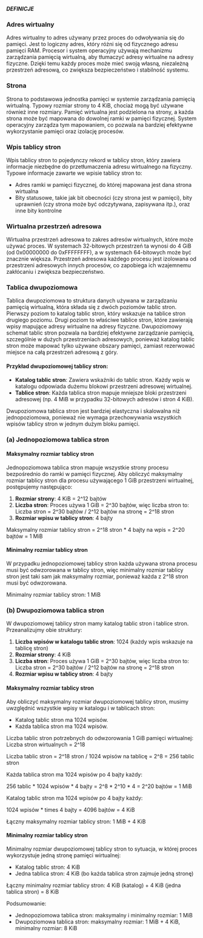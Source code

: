 ***DEFINICJE***
### Adres wirtualny
Adres wirtualny to adres używany przez proces do odwoływania się do pamięci. Jest to logiczny adres, który różni się od fizycznego adresu pamięci RAM. Procesor i system operacyjny używają mechanizmu zarządzania pamięcią wirtualną, aby tłumaczyć adresy wirtualne na adresy fizyczne. Dzięki temu każdy proces może mieć swoją własną, niezależną przestrzeń adresową, co zwiększa bezpieczeństwo i stabilność systemu.

### Strona
Strona to podstawowa jednostka pamięci w systemie zarządzania pamięcią wirtualną. Typowy rozmiar strony to 4 KiB, chociaż mogą być używane również inne rozmiary. Pamięć wirtualna jest podzielona na strony, a każda strona może być mapowana do dowolnej ramki w pamięci fizycznej. System operacyjny zarządza tym mapowaniem, co pozwala na bardziej efektywne wykorzystanie pamięci oraz izolację procesów.

### Wpis tablicy stron
Wpis tablicy stron to pojedynczy rekord w tablicy stron, który zawiera informacje niezbędne do przetłumaczenia adresu wirtualnego na fizyczny. Typowe informacje zawarte we wpisie tablicy stron to:
- Adres ramki w pamięci fizycznej, do której mapowana jest dana strona wirtualna
- Bity statusowe, takie jak bit obecności (czy strona jest w pamięci), bity uprawnień (czy strona może być odczytywana, zapisywana itp.), oraz inne bity kontrolne

### Wirtualna przestrzeń adresowa
Wirtualna przestrzeń adresowa to zakres adresów wirtualnych, które może używać proces. W systemach 32-bitowych przestrzeń ta wynosi do 4 GiB (od 0x00000000 do 0xFFFFFFFF), a w systemach 64-bitowych może być znacznie większa. Przestrzeń adresowa każdego procesu jest izolowana od przestrzeni adresowych innych procesów, co zapobiega ich wzajemnemu zakłócaniu i zwiększa bezpieczeństwo.

### Tablica dwupoziomowa
Tablica dwupoziomowa to struktura danych używana w zarządzaniu pamięcią wirtualną, która składa się z dwóch poziomów tablic stron. Pierwszy poziom to katalog tablic stron, który wskazuje na tablice stron drugiego poziomu. Drugi poziom to właściwe tablice stron, które zawierają wpisy mapujące adresy wirtualne na adresy fizyczne. Dwupoziomowy schemat tablic stron pozwala na bardziej efektywne zarządzanie pamięcią, szczególnie w dużych przestrzeniach adresowych, ponieważ katalog tablic stron może mapować tylko używane obszary pamięci, zamiast rezerwować miejsce na całą przestrzeń adresową z góry.

#### Przykład dwupoziomowej tablicy stron:
- **Katalog tablic stron**: Zawiera wskaźniki do tablic stron. Każdy wpis w katalogu odpowiada dużemu blokowi przestrzeni adresowej wirtualnej.
- **Tablice stron**: Każda tablica stron mapuje mniejsze bloki przestrzeni adresowej (np. 4 MiB w przypadku 32-bitowych adresów i stron 4 KiB).

Dwupoziomowa tablica stron jest bardziej elastyczna i skalowalna niż jednopoziomowa, ponieważ nie wymaga przechowywania wszystkich wpisów tablicy stron w jednym dużym bloku pamięci.

### (a) Jednopoziomowa tablica stron

#### Maksymalny rozmiar tablicy stron

Jednopoziomowa tablica stron mapuje wszystkie strony procesu bezpośrednio do ramki w pamięci fizycznej. Aby obliczyć maksymalny rozmiar tablicy stron dla procesu używającego 1 GiB przestrzeni wirtualnej, postępujemy następująco:

1. **Rozmiar strony**: 4 KiB = 2^12 bajtów
2. **Liczba stron**: Proces używa 1 GiB = 2^30 bajtów, więc liczba stron to:
   Liczba stron = 2^30 bajtów / 2^12 bajtów na stronę = 2^18 stron
3. **Rozmiar wpisu w tablicy stron**: 4 bajty

Maksymalny rozmiar tablicy stron = 2^18 stron * 4 bajty na wpis = 2^20 bajtów = 1 MiB

#### Minimalny rozmiar tablicy stron

W przypadku jednopoziomowej tablicy stron każda używana strona procesu musi być odwzorowana w tablicy stron, więc minimalny rozmiar tablicy stron jest taki sam jak maksymalny rozmiar, ponieważ każda z 2^18 stron musi być odwzorowana.

Minimalny rozmiar tablicy stron:
1 MiB

### (b) Dwupoziomowa tablica stron

W dwupoziomowej tablicy stron mamy katalog tablic stron i tablice stron. Przeanalizujmy obie struktury:

1. **Liczba wpisów w katalogu tablic stron**: 1024 (każdy wpis wskazuje na tablicę stron)
2. **Rozmiar strony**: 4 KiB
3. **Liczba stron**: Proces używa 1 GiB = 2^30 bajtów, więc liczba stron to:
 Liczba stron = 2^30 bajtów / 2^12 bajtów na stronę = 2^18 stron
4. **Rozmiar wpisu w tablicy stron**: 4 bajty

#### Maksymalny rozmiar tablicy stron

Aby obliczyć maksymalny rozmiar dwupoziomowej tablicy stron, musimy uwzględnić wszystkie wpisy w katalogu i w tablicach stron:

- Katalog tablic stron ma 1024 wpisów.
- Każda tablica stron ma 1024 wpisów.

Liczba tablic stron potrzebnych do odwzorowania 1 GiB pamięci wirtualnej:
Liczba stron wirtualnych = 2^18 

Liczba tablic stron = 2^18 stron / 1024 wpisów na tablicę = 2^8 = 256 tablic stron

Każda tablica stron ma 1024 wpisów po 4 bajty każdy:

256 tablic * 1024 wpisów * 4 bajty = 2^8 * 2^10 * 4 = 2^20 bajtów = 1 MiB

Katalog tablic stron ma 1024 wpisów po 4 bajty każdy:

1024 wpisów * times 4 bajty = 4096 bajtów = 4 KiB

Łączny maksymalny rozmiar tablicy stron:
1 MiB + 4 KiB

#### Minimalny rozmiar tablicy stron

Minimalny rozmiar dwupoziomowej tablicy stron to sytuacja, w której proces wykorzystuje jedną stronę pamięci wirtualnej:

- Katalog tablic stron: 4 KiB
- Jedna tablica stron: 4 KiB (bo każda tablica stron zajmuje jedną stronę)

Łączny minimalny rozmiar tablicy stron:
4 KiB (katalog) + 4 KiB (jedna tablica stron) = 8 KiB

Podsumowanie:
- Jednopoziomowa tablica stron: maksymalny i minimalny rozmiar: 1 MiB
- Dwupoziomowa tablica stron: maksymalny rozmiar: 1 MiB + 4 KiB, minimalny rozmiar: 8 KiB